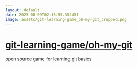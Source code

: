 ```yaml
---
layout: default
date: 2025-08-09T02:15:55.351451
image: assets/git-learning-game_oh-my-git_cropped.png
---
```


# [git-learning-game/oh-my-git](https://github.com/git-learning-game/oh-my-git)

open source game for learning git basics
